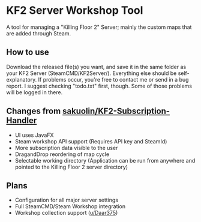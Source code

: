 # KF2 Server Workshop Tool

A tool for managing a "Killing Floor 2" Server; mainly the custom maps that are added through Steam.

## How to use
Download the released file(s) you want, and save it in the same folder as your KF2 Server (SteamCMD/KF2Server/).
Everything else should be self-explanatory. If problems occur, you're free to contact me or send in a bug report.
I suggest checking "todo.txt" first, though. Some of those problems will be logged in there.

## Changes from [sakuolin/KF2-Subscription-Handler](https://github.com/sakuolin/KF2-Subscription-Handler)

- UI uses JavaFX
- Steam workshop API support (Requires API key and SteamId)
- More subscription data visible to the user
- DragandDrop reordering of map cycle
- Selectable working directory (Application can be run from anywhere and pointed to the Killing Floor 2 server directory)

## Plans

- Configuration for all major server settings
- Full SteamCMD/Steam Workshop integration
- Workshop collection support ([u/Daar375](https://www.reddit.com/r/killingfloor/comments/6vxvra/if_anyone_is_interested_i_wrote_a_small_program/dm45n2b/))
